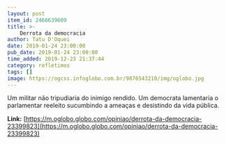 ```yaml
---
layout: post
item_id: 2466639609
title: >-
    Derrota da democracia
author: Tatu D'Oquei
date: 2019-01-24 23:00:00
pub_date: 2019-01-24 23:00:00
time_added: 2019-12-23 21:37:44
category: refletimos
tags: []
image: https://ogcss.infoglobo.com.br/9876543210/img/oglobo.jpg
---
```


Um militar não tripudiaria do inimigo rendido. Um democrata lamentaria o parlamentar reeleito sucumbindo a ameaças e desistindo da vida pública.

**Link:** [https://m.oglobo.globo.com/opiniao/derrota-da-democracia-23399823](https://m.oglobo.globo.com/opiniao/derrota-da-democracia-23399823)

